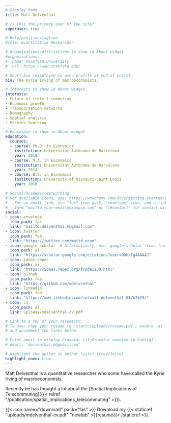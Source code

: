 ```yaml
---
# Display name
title: Matt Delventhal

# Is this the primary user of the site?
superuser: true

# Role/position/tagline
#role: Quantitative Researcher

# Organizations/Affiliations to show in About widget
#organizations:
#- name: Stanford University
#  url: https://www.stanford.edu/

# Short bio (displayed in user profile at end of posts)
bio: The Kyrie Irving of macroeconomists.

# Interests to show in About widget
interests:
- Future of (tele-) commuting
- Economic growth
- Transportation networks
- Demography
- Spatial analysis
- Machine learning

# Education to show in About widget
education:
  courses:
  - course: Ph.D. in Economics
    institution: Universitat Autònoma de Barcelona
    year: 2018
  - course: M.A. in Economics
    institution: Universitat Autònoma de Barcelona
    year: 2014
  - course: B.S. in Economics
    institution: University of Missouri-Saint Louis
    year: 2010

# Social/Academic Networking
# For available icons, see: https://wowchemy.com/docs/getting-started/page-builder/#icons
#   For an email link, use "fas" icon pack, "envelope" icon, and a link in the
#   form "mailto:your-email@example.com" or "/#contact" for contact widget.
social:
- icon: envelope
  icon_pack: fas
  link: "mailto:delventhal.m@gmail.com"
- icon: twitter
  icon_pack: fab
  link: "https://twitter.com/mattd_econ"
- icon: google-scholar  # Alternatively, use `google-scholar` icon from `ai` icon pack
  icon_pack: ai
  link: "https://scholar.google.com/citations?user=OhhkFg4AAAAJ"
- icon: ideas-repec
  icon_pack: ai
  link: "https://ideas.repec.org/f/pde1130.html"
- icon: github
  icon_pack: fab
  link: "https://github.com/mdelventhal"
- icon: linkedin
  icon_pack: fab
  link: "https://www.linkedin.com/in/matt-delventhal-017b7629/"
- icon: cv
  icon_pack: ai
  link: uploads/mdelventhal-cv.pdf

# Link to a PDF of your resume/CV.
# To use: copy your resume to `static/uploads/resume.pdf`, enable `ai` icons in `params.toml`, 
# and uncomment the lines below.

# Enter email to display Gravatar (if Gravatar enabled in Config)
# email: "delventhal.m@gmail.com"

# Highlight the author in author lists? (true/false)
highlight_name: true
---
```


Matt Delventhal is a quantitative researcher who some have called the Kyrie Irving of macroeconomists.

Recently he has thought a lot about the [Spatial Implications of Telecommuting]({{< relref "/publication/spatial_implications_telecommuting" >}}).

{{< icon name="download" pack="fas" >}} Download my {{< staticref "uploads/mdelventhal-cv.pdf" "newtab" >}}resumé{{< /staticref >}}.
